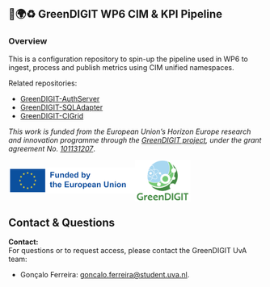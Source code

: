 ## 🌱🌍♻️ GreenDIGIT WP6 CIM & KPI Pipeline

### Overview

This is a configuration repository to spin-up the pipeline used in WP6 to ingest, process and publish metrics using CIM unified namespaces.

Related repositories:
- [GreenDIGIT-AuthServer](https://github.com/g-uva/GreenDIGIT-AuthServer)
- [GreenDIGIT-SQLAdapter](https://github.com/g-uva/GreenDIGIT-SQLAdapter)
- [GreenDIGIT-CIGrid](https://github.com/g-uva/GreenDIGIT-CIGrid)

*This work is funded from the European Union’s Horizon Europe research and innovation programme through the [GreenDIGIT project](https://greendigit-project.eu/), under the grant agreement No. [101131207](https://cordis.europa.eu/project/id/101131207)*.

<!-- ![GreenDIGIT Logo](auth_metrics_server/static/cropped-GD_logo.png)
![EU Logo](auth_metrics_server/static/EN-Funded-by-the-EU-POS-2.png) -->

<div style="display:flex;align-items:center;width:100%;">
  <img src="static/EN-Funded-by-the-EU-POS-2.png" alt="EU Logo" width="250px">
  <img src="static/cropped-GD_logo.png" alt="GreenDIGIT Logo" width="110px" style="margin-right:100px">
</div>

<!-- ## Usage
```bash
docker compose up -d --build
``` -->

## Contact & Questions
**Contact:**  
For questions or to request access, please contact the GreenDIGIT UvA team:
- Gonçalo Ferreira: goncalo.ferreira@student.uva.nl.
#